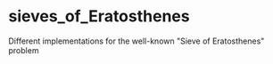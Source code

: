 # sieves_of_Eratosthenes
Different implementations for the well-known "Sieve of Eratosthenes" problem
